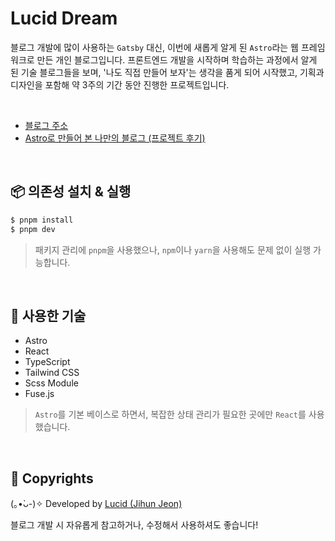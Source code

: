 # Lucid Dream

블로그 개발에 많이 사용하는 `Gatsby` 대신, 이번에 새롭게 알게 된 `Astro`라는 웹 프레임워크로 만든 개인 블로그입니다. 프론트엔드 개발을 시작하며 학습하는 과정에서 알게 된 기술 블로그들을 보며, '나도 직접 만들어 보자'는 생각을 품게 되어 시작했고, 기획과 디자인을 포함해 약 3주의 기간 동안 진행한 프로젝트입니다.

<br />

- [블로그 주소](https://www.lucid-dream.net)
- [Astro로 만들어 본 나만의 블로그 (프로젝트 후기)](https://www.lucid-dream.net/story/project/post/lucid-dream)

<br />

## 📦 의존성 설치 & 실행

```sh
$ pnpm install
$ pnpm dev
```

> 패키지 관리에 `pnpm`을 사용했으나, `npm`이나 `yarn`을 사용해도 문제 없이 실행 가능합니다.

<br />

## 🚀 사용한 기술

- Astro
- React
- TypeScript
- Tailwind CSS
- Scss Module
- Fuse.js

> `Astro`를 기본 베이스로 하면서, 복잡한 상태 관리가 필요한 곳에만 `React`를 사용했습니다.

<br />

## 📌 Copyrights

(｡•̀ᴗ-)✧ Developed by [Lucid (Jihun Jeon)](mailto:nohack-@naver.com)

블로그 개발 시 자유롭게 참고하거나, 수정해서 사용하셔도 좋습니다!
